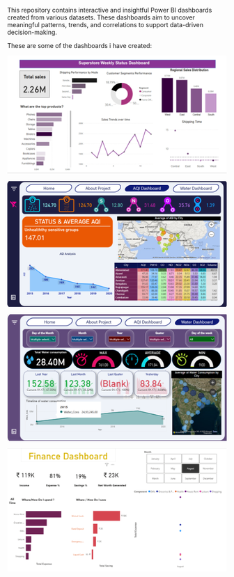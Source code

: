 This repository contains interactive and insightful Power BI dashboards created from various datasets. These dashboards aim to uncover meaningful patterns, trends, and correlations to support data-driven decision-making.


These are some of the dashboards i have created:

![image alt](https://github.com/sanskriti111-j/Data-Analysis-Project/blob/aeadcb223308681733489fba1ff85bbb9bd01284/Screenshot%202025-07-01%20235604.png)

![image alt](https://github.com/sanskriti111-j/Data-Analysis-Project/blob/427534162cd5152d96e793fade7f2c55f25c60f0/Screenshot%202025-07-02%20211611.png)

![image alt](https://github.com/sanskriti111-j/Data-Analysis-Project/blob/427534162cd5152d96e793fade7f2c55f25c60f0/Screenshot%202025-07-02%20211643.png)


![image alt](https://github.com/sanskriti111-j/Data-Analysis-Project/blob/427534162cd5152d96e793fade7f2c55f25c60f0/Screenshot%202025-07-02%20211205.png)

